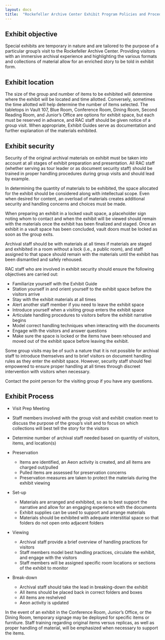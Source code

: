 ```yaml
---
layout: docs
title:  "Rockefeller Archive Center Exhibit Program Policies and Procedures"
---
```


## Exhibit objective
Special exhibits are temporary in nature and are tailored to the purpose of a particular group’s visit to the Rockefeller Archive Center. Providing visitors with an immersive archival experience and highlighting the various formats and collections of material allow for an enriched story to be told in exhibit form.

## Exhibit location
The size of the group and number of items to be exhibited will determine where the exhibit will be located and time allotted. Conversely, sometimes the time allotted will help determine the number of items selected. The tabletops in Vault 107, Blue Room, Conference Room, Dining Room, Second Reading Room, and Junior’s Office are options for exhibit space, but each must be reserved in advance, and RAC staff should be given notice of a group visit. When appropriate, Exhibit Guides serve as documentation and further explanation of the materials exhibited.

## Exhibit security
Security of the original archival materials on exhibit must be taken into account at all stages of exhibit preparation and presentation. All RAC staff (whether serving as tour leader or as document security staff) should be trained in proper handling procedures during group visits and should lead by example.

In determining the quantity of materials to be exhibited, the space allocated for the exhibit should be considered along with intellectual scope. Even when desired for content, an overload of materials creates additional security and handling concerns and choices must be made.

When preparing an exhibit in a locked vault space, a placeholder sign noting whom to contact and when the exhibit will be viewed should remain with the materials once the exhibit has been finalized and staged.  Once an exhibit in a vault space has been concluded, vault doors must be locked as soon as the group exits.

Archival staff should be with materials at all times if materials are staged and exhibited in a room without a lock (i.e., a public room), and staff assigned to that space should remain with the materials until the exhibit has been dismantled and safely rehoused.

RAC staff who are involved in exhibit security should ensure the following objectives are carried out:

* Familiarize yourself with the Exhibit Guide
* Station yourself in and orient yourself to the exhibit space before the visitors arrive
* Stay with the exhibit materials at all times
* Alert another staff member if you need to leave the exhibit space
* Introduce yourself when a visiting group enters the exhibit space
* Articulate handling procedures to visitors before the exhibit narrative begins
* Model correct handling techniques when interacting with the documents
* Engage with the visitors and answer questions
* Make sure the space is locked or the items have been rehoused and moved out of the exhibit space before leaving the exhibit.

Some group visits may be of such a nature that it is not possible for archival staff to introduce themselves and to brief visitors on document handling rules as they enter the exhibit space. However, security staff should feel empowered to ensure proper handling at all times through discreet intervention with visitors when necessary.

Contact the point person for the visiting group if you have any questions.

## Exhibit Process
*	Visit Prep Meeting
  * Staff members involved with the group visit and exhibit creation meet to discuss the purpose of the group’s visit and to focus on which collections will best tell the story for the visitors
  *  Determine number of archival staff needed based on quantity of visitors, items, and location(s)
* Preservation
  * Items are identified, an Aeon activity is created, and all items are charged out/pulled
  * Pulled items are assessed for preservation concerns
  * Preservation measures are taken to protect the materials during the exhibit viewing
* Set-up  
  * Materials are arranged and exhibited, so as to best support the narrative and allow for an engaging experience with the documents
  * Exhibit supplies can be used to support and arrange materials
  * Materials should be exhibited with adequate interstitial space so that folders do not open onto adjacent folders

* Viewing
  * Archival staff provide a brief overview of handling practices for visitors
  *	Staff members model best handling practices, circulate the exhibit, and engage with the visitors
  * Staff members will be assigned specific room locations or sections of the exhibit to monitor

* Break-down
  * Archival staff should take the lead in breaking-down the exhibit
  * All items should be placed back in correct folders and boxes
  * All items are reshelved
  * Aeon activity is updated

In the event of an exhibit in the Conference Room, Junior’s Office, or the Dining Room, temporary signage may be deployed for specific items or furniture.  Staff training regarding original items versus replicas, as well as proper handling of material, will be emphasized when necessary to support the items.
